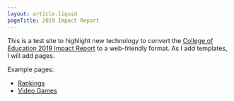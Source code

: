 ```yaml
---
layout: article.liquid
pageTitle: 2019 Impact Report
---
```

This is a test site to highlight new technology to convert the [College of Education 2019 Impact Report](https://cdn.education.illinois.edu/Impact2019/full.pdf) to a web-friendly format. As I add templates, I will add pages. 

Example pages:
* [Rankings](rankings)
* [Video Games](videogames)
